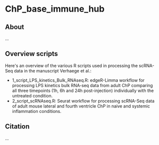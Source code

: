 # ChP_base_immune_hub

## About

...


## Overview scripts

Here's an overview of the various R scripts used in processing the scRNA-Seq data in the manuscript Verhaege et al.:
- 1_script_LPS_kinetics_Bulk_RNAseq.R: edgeR-Limma workflow for processing LPS kinetics bulk RNA-seq data from adult ChP comparing all three timepoints (1h, 6h and 24h post-injection) individually with the untreated condition.
- 2_script_scRNAseq.R: Seurat workflow for processing scRNA-Seq data of adult mouse lateral and fourth ventricle ChP in naive and systemic inflammation conditions.

## Citation

...
